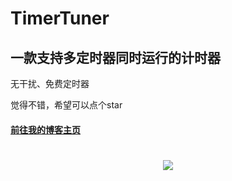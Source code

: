 # TimerTuner

## 一款支持多定时器同时运行的计时器
无干扰、免费定时器

觉得不错，希望可以点个star

#### [前往我的博客主页](https://blog.metyu.eu.org/)

<h1 align="center"> <a href="https://sunguoqi.com/"> <img src="https://readme-typing-svg.herokuapp.com/?lines=console.log(%22Hello%2C%20World!%22);我是Yu，祝你拥有美好的一天!&center=true&size=27"> </a> </h1>

